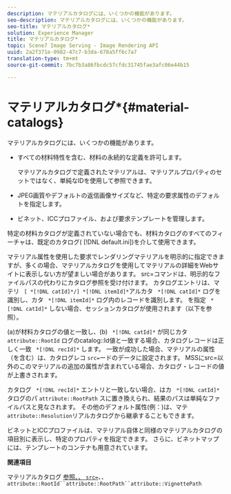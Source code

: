 ```yaml
---
description: マテリアルカタログには、いくつかの機能があります。
seo-description: マテリアルカタログには、いくつかの機能があります。
seo-title: マテリアルカタログ*
solution: Experience Manager
title: マテリアルカタログ*
topic: Scene7 Image Serving - Image Rendering API
uuid: 2a2f371e-0982-47c7-b3da-678a5ff6c7a7
translation-type: tm+mt
source-git-commit: 7bc7b3a86fbcdc57cfdc31745fae3afc06e44b15

---
```



# マテリアルカタログ*{#material-catalogs}

マテリアルカタログには、いくつかの機能があります。

* すべての材料特性を含む、材料の永続的な定義を許可します。

   マテリアルカタログで定義されたマテリアルは、マテリアルプロパティのセットではなく、単純なIDを使用して参照できます。
* JPEG画質やデフォルトの返信画像サイズなど、特定の要求属性のデフォルトを指定します。
* ビネット、ICCプロファイル、および要求テンプレートを管理します。

特定の材料カタログが定義されていない場合でも、材料カタログのすべてのフィーチャは、既定のカタログ( [!DNL default.ini])を介して使用できます。

マテリアル属性を使用した要求でレンダリングマテリアルを明示的に指定できますが、多くの場合、マテリアルカタログを使用してマテリアルの詳細をWebサイトに表示しない方が望ましい場合があります。 src=コマンドは、明示的なファイルパスの代わりにカタログ参照を受け付けます。 カタログエントリは、マテリ ` [ *[!DNL catId]*/] *[!DNL itemId]*`アルカタ ` *[!DNL catId]*` ログを識別し、カタ ` *[!DNL itemId]*` ログ内のレコードを識別します。 を指定 ` *[!DNL catId]*` しない場合、セッションカタログが使用されます（以下を参照）。

(a)が材料カタログの値と一致し、(b) ` *[!DNL catId]*` が同じカタ `attribute::RootId` ログのcatalog::Id値と一致する場合、カタログレコードは正しく一致 ` *[!DNL recId]*` します。 一致が成功した場合、マテリアルの属性（を含む）は、カタログレコ `src=`ードのデータに設定されます。 MSSにsrc=以外のこのマテリアルの追加の属性が含まれている場合、カタログ・レコードの値が上書きされます。

カタログ ` *[!DNL recId]*` エントリと一致しない場合、はカ ` *[!DNL catId]*` タログのパ `attribute::RootPath` スに置き換えられ、結果のパスは単純なファイルパスと見なされます。 その他のデフォルト属性(例：)は、マテ `attribute::Resolution`リアルカタログから継承することもできます。

ビネットとICCプロファイルは、マテリアル自体と同様のマテリアルカタログの項目別に表示し、特定のプロパティを指定できます。 さらに、ビネットマップには、テンプレートのコンテナも用意されています。

**関連項目**

マテリアルカタログ [ 参照、、 `src=`](../../../../../../ir-api/http-protocol/image-rendering-api-ref/c-ir-http-protocol-ref/c-ir-http-protocol-command-reference/r-ir-src.md#reference-62c98abad22149d68d405ed6aaff8272)、、 `attribute::RootId``attribute::RootPath``attribute::VignettePath`

